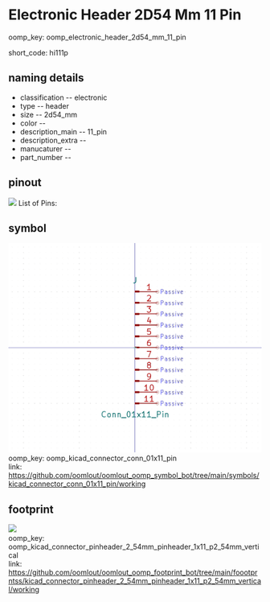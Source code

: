 # Electronic Header 2D54 Mm 11 Pin
oomp_key: oomp_electronic_header_2d54_mm_11_pin  

short_code: hi111p
## naming details
* classification -- electronic
* type -- header
* size -- 2d54_mm
* color -- 
* description_main -- 11_pin
* description_extra -- 
* manucaturer -- 
* part_number -- 
## pinout
![](working_pinout_600.png)
List of Pins:

## symbol

![](symbol/0/working/working_600.png)  
oomp_key: oomp_kicad_connector_conn_01x11_pin  
link: https://github.com/oomlout/oomlout_oomp_symbol_bot/tree/main/symbols/kicad_connector_conn_01x11_pin/working  


## footprint

![](footprint/0/working/working_600.png)  
oomp_key: oomp_kicad_connector_pinheader_2_54mm_pinheader_1x11_p2_54mm_vertical  
link: https://github.com/oomlout/oomlout_oomp_footprint_bot/tree/main/foootprntss/kicad_connector_pinheader_2_54mm_pinheader_1x11_p2_54mm_vertical/working  
